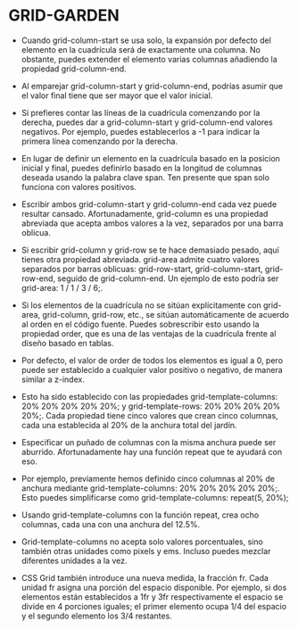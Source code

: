 # GRID-GARDEN

- Cuando grid-column-start se usa solo, la expansión por defecto del elemento en la cuadrícula será de exactamente una columna. No obstante, puedes extender el elemento varias columnas añadiendo la propiedad grid-column-end.

- Al emparejar grid-column-start y grid-column-end, podrías asumir que el valor final tiene que ser mayor que el valor inicial. 
  
 - Si prefieres contar las líneas de la cuadrícula comenzando por la derecha, puedes dar a grid-column-start y grid-column-end valores negativos. Por ejemplo, puedes establecerlos a -1 para indicar la primera línea comenzando por la derecha.

- En lugar de definir un elemento en la cuadrícula basado en la posicion inicial y final, puedes definirlo basado en la longitud de columnas deseada usando la palabra clave span. Ten presente que span solo funciona con valores positivos.

- Escribir ambos grid-column-start y grid-column-end cada vez puede resultar cansado. Afortunadamente, grid-column es una propiedad abreviada que acepta ambos valores a la vez, separados por una barra oblicua.

- Si escribir grid-column y grid-row se te hace demasiado pesado, aquí tienes otra propiedad abreviada. grid-area admite cuatro valores separados por barras oblicuas: grid-row-start, grid-column-start, grid-row-end, seguido de grid-column-end.
Un ejemplo de esto podría ser grid-area: 1 / 1 / 3 / 6;.

- Si los elementos de la cuadrícula no se sitúan explícitamente con grid-area, grid-column, grid-row, etc., se sitúan automáticamente de acuerdo al orden en el código fuente. Puedes sobrescribir esto usando la propiedad order, que es una de las ventajas de la cuadrícula frente al diseño basado en tablas.

- Por defecto, el valor de order de todos los elementos es igual a 0, pero puede ser establecido a cualquier valor positivo o negativo, de manera similar a z-index.

- Esto ha sido establecido con las propiedades grid-template-columns: 20% 20% 20% 20% 20%; y grid-template-rows: 20% 20% 20% 20% 20%;. Cada propiedad tiene cinco valores que crean cinco columnas, cada una establecida al 20% de la anchura total del jardín.

- Especificar un puñado de columnas con la misma anchura puede ser aburrido. Afortunadamente hay una función repeat que te ayudará con eso.

- Por ejemplo, previamente hemos definido cinco columnas al 20% de anchura mediante grid-template-columns: 20% 20% 20% 20% 20%;. Esto puedes simplificarse como grid-template-columns: repeat(5, 20%);

- Usando grid-template-columns con la función repeat, crea ocho columnas, cada una con una anchura del 12.5%. 

- Grid-template-columns no acepta solo valores porcentuales, sino también otras unidades como pixels y ems. Incluso puedes mezclar diferentes unidades a la vez.

- CSS Grid también introduce una nueva medida, la fracción fr. Cada unidad fr asigna una porción del espacio disponible. Por ejemplo, si dos elementos están establecidos a 1fr y 3fr respectivamente el espacio se divide en 4 porciones iguales; el primer elemento ocupa 1/4 del espacio y el segundo elemento los 3/4 restantes.
